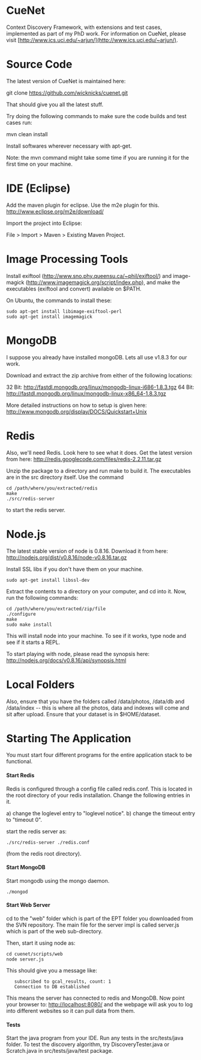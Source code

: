 CueNet
======

Context Discovery Framework, with extensions and test cases, implemented as part of my PhD work. For information on CueNet, please visit [http://www.ics.uci.edu/~arjun/](http://www.ics.uci.edu/~arjun/).

Source Code
==========

The latest version of CueNet is maintained here: 

git clone https://github.com/wicknicks/cuenet.git

That should give you all the latest stuff.

Try doing the following commands to make sure the code builds and test
cases run:

mvn clean install

Install softwares wherever necessary with apt-get.

Note: the mvn command might take some time if you are running it for
the first time on your machine.

IDE (Eclipse)
============

Add the maven plugin for eclipse. Use the m2e plugin for this. 
http://www.eclipse.org/m2e/download/

Import the project into Eclipse:

File > Import > Maven > Existing Maven Project.


Image Processing Tools
===================
Install exiftool (http://www.sno.phy.queensu.ca/~phil/exiftool/)
and image-magick (http://www.imagemagick.org/script/index.php),
and make the executables (exiftool and convert) available on $PATH.

On Ubuntu, the commands to install these:

```
sudo apt-get install libimage-exiftool-perl
sudo apt-get install imagemagick
```

MongoDB
======

I suppose you already have installed mongoDB. Lets all use v1.8.3 for
our work.

Download and extract the zip archive from either of the following
locations:

32 Bit: http://fastdl.mongodb.org/linux/mongodb-linux-i686-1.8.3.tgz
64 Bit: http://fastdl.mongodb.org/linux/mongodb-linux-x86_64-1.8.3.tgz

More detailed instructions on how to setup is given here:
http://www.mongodb.org/display/DOCS/Quickstart+Unix

Redis
=====

Also, we'll need Redis. Look here to see what it does. Get the latest
version from here:
http://redis.googlecode.com/files/redis-2.2.11.tar.gz

Unzip the package to a directory and run make to build it. The
executables are in the src directory itself. Use the command

```
cd /path/where/you/extracted/redis
make
./src/redis-server
```

to start the redis server.

Node.js
=======

The latest stable version of node is 0.8.16. Download it from here:
http://nodejs.org/dist/v0.8.16/node-v0.8.16.tar.gz

Install SSL libs if you don't have them on your machine.

```
sudo apt-get install libssl-dev
```

Extract the contents to a directory on your computer, and cd into it.
Now, run the following commands:

```
cd /path/where/you/extracted/zip/file
./configure 
make 
sudo make install
```

This will install node into your machine. To see if it works, type
node and see if it starts a REPL.

To start playing with node, please read the synopsis here:
http://nodejs.org/docs/v0.8.16/api/synopsis.html

Local Folders
============

Also, ensure that you have the folders called /data/photos, /data/db
and /data/index -- this is where all the photos, data and indexes will
come and sit after upload. Ensure that your dataset is in $HOME/dataset.


Starting The Application
=====================

You must start four different programs for the entire application
stack to be functional.

#### Start Redis

Redis is configured through a config file called redis.conf. This is
located in the root directory of your redis installation. Change the
following entries in it.

a) change the loglevel entry to "loglevel notice".
b) change the timeout entry to "timeout 0".

start the redis server as:

```
./src/redis-server ./redis.conf
```

(from the redis root directory).

#### Start MongoDB

Start mongodb using the mongo daemon.

```
./mongod
```

#### Start Web Server

cd to the "web" folder which is part of the EPT folder you downloaded
from the SVN repository. The main file for the server impl is called
server.js which is part of the web sub-directory.

Then, start it using node as:

```
cd cuenet/scripts/web
node server.js
```

This should give you a message like:

```
   subscribed to gcal_results, count: 1
   Connection to DB established 
```

This means the server has connected to redis and MongoDB. Now point your browser to: [http://localhost:8080/](http://localhost:8080/) and the webpage will ask you to log into different websites so it can pull data from them.


#### Tests

Start the java program from your IDE. Run any tests in the src/tests/java folder. To test the discovery algorithm, try DiscoveryTester.java or Scratch.java in src/tests/java/test package.
